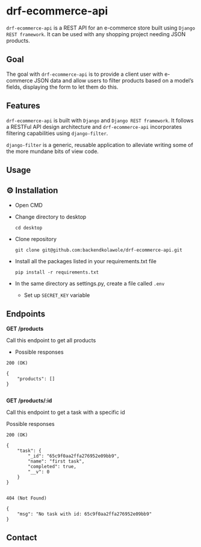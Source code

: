 # drf-ecommerce-api

`drf-ecommerce-api` is a REST API for an e-commerce store built using `Django REST framework`. It can be used with any shopping project needing JSON products. 

## Goal
The goal with `drf-ecommerce-api` is to provide a client user with e-commerce JSON data and allow users to filter products based on a model’s fields, displaying the form to let them do this.


## Features

``drf-ecommerce-api`` is built with `Django` and `Django REST framework`. It follows a RESTFul API design architecture and `drf-ecommerce-api` incorporates filtering capabilities using `django-filter`. 

`django-filter` is a generic, reusable application to alleviate writing some of the more mundane bits of view code.

## Usage

## ⚙️ Installation

- Open CMD
  
- Change directory to desktop

  `cd desktop`
   
- Clone repository

  `git clone git@github.com:backendkolawole/drf-ecommerce-api.git`

- Install all the packages listed in your requirements.txt file

  `pip install -r requirements.txt`

- In the same directory as settings.py, create a file called `.env`

  - Set up `SECRET_KEY` variable



## Endpoints

**GET /products**

Call this endpoint to get all products

- Possible responses

```
200 (OK)

{
    "products": []
}


```

**GET /products/:id**

Call this endpoint to get a task with a specific id

Possible responses

```
200 (OK)

{
    "task": {
        "_id": "65c9f0aa2ffa276952e09bb9",
        "name": "first task",
        "completed": true,
        "__v": 0
    }
}


404 (Not Found)

{
    "msg": "No task with id: 65c9f0aa2ffa276952e09bb9"
}

```


## Contact
